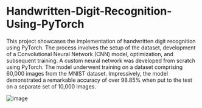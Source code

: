 # Handwritten-Digit-Recognition-Using-PyTorch

This project showcases the implementation of handwritten digit recognition using PyTorch. The process involves the setup of the dataset, development of a Convolutional Neural Network (CNN) model, optimization, and subsequent training. A custom neural network was developed from scratch using PyTorch. The model underwent training on a dataset comprising 60,000 images from the MNIST dataset. Impressively, the model demonstrated a remarkable accuracy of over 98.85% when put to the test on a separate set of 10,000 images.

![image](https://github.com/AdhikariSagar/Handwritten-Digit-Recognition-Using-PyTorch/assets/49621707/ca6f3f58-d04d-47c6-88d2-09a03c5bb524)

